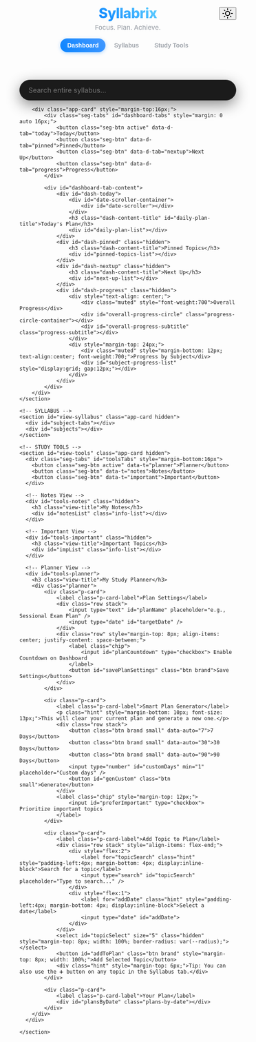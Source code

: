 
<!DOCTYPE html>
<html lang="en">
<head>
<meta charset="utf-8" />
<meta name="viewport" content="width=device-width, initial-scale=1, maximum-scale=1, user-scalable=no" />
<title>Syllabrix — Focus. Plan. Achieve.</title>
<meta name="theme-color" content="#121212" />
<script src="https://cdnjs.cloudflare.com/ajax/libs/jspdf/2.5.1/jspdf.umd.min.js"></script>
<style>
  :root{
    /* LIGHT */
    --bg-light:#f0f2f5; --card-light:#ffffff; --text-light:#050505; --muted-light:#65676b; --border-light:#ced0d4;
    --brand-light:#0a84ff; --brand-bg-light:#e7f3ff; --accent:#fa383e; --danger:#e02c34; --success:#31a24c;
    
    /* DARK (User Specified) */
    --bg-dark:#121212; --card-dark:#1b1b1b; --text-dark:#eceef1; --muted-dark:#a1a6ad; --border-dark:#2a2a2a;
    --brand-dark:#0a84ff; --brand-bg-dark:#1b2b44;

    /* GRADIENTS */
    --grad-title: linear-gradient(45deg, #0a84ff, #64d2ff);
    --grad-brand: linear-gradient(45deg, #0a84ff, #4599ff);
    --grad-today: linear-gradient(45deg, #0a84ff, #af52de, #ff3b30);

    /* SUBJECT COLORS */
    --sub-c1:#0a84ff; --sub-c2:#34c759; --sub-c3:#ff9500; --sub-c4:#ff3b30; --sub-c5:#af52de;

    /* ACTIVE */
    --bg:var(--bg-light); --card:var(--card-light); --text:var(--text-light); --muted:var(--muted-light); --border:var(--border-light);
    --brand:var(--brand-light); --brand-bg:var(--brand-bg-light);

    --radius:12px; --radius-lg:20px; --shadow-sm:0 1px 2px rgba(0,0,0,.08); --shadow-md:0 8px 24px rgba(0,0,0,.1);
  }
  body[data-theme="dark"]{ --bg:var(--bg-dark); --card:var(--card-dark); --text:var(--text-dark); --muted:var(--muted-dark); --border:var(--border-dark); --brand:var(--brand-dark); --brand-bg:var(--brand-bg-dark); --shadow-sm:0 2px 4px rgba(0,0,0,.3); --shadow-md:0 10px 32px rgba(0,0,0,.45); }

  *{box-sizing:border-box; -webkit-tap-highlight-color:transparent}
  html{scroll-behavior:smooth; scroll-padding-top:120px}
  body{margin:0; min-height:100vh; font:16px -apple-system, BlinkMacSystemFont, "Segoe UI", Roboto, Helvetica, Arial, sans-serif, "Apple Color Emoji", "Segoe UI Emoji"; background:var(--bg); color:var(--text); transition: background .2s, color .2s; -webkit-font-smoothing: antialiased; -moz-osx-font-smoothing: grayscale;}

  .wrap{max-width:960px; margin:0 auto; padding:0 16px}
  header{padding:16px 0 8px}
  .header-top {display: flex; justify-content: space-between; align-items: center; margin-bottom: 4px;}
  .header-placeholder { width: 40px; }
  h1{margin:0; font-size:32px; font-weight:800; text-align:center; letter-spacing:-.5px;
     background:var(--grad-title); -webkit-background-clip:text; -webkit-text-fill-color:transparent}
  .tagline{margin:0 0 16px; text-align:center; color:var(--muted); font-weight:500; font-size: 15px;}

  /* Main app shell */
  .app-card{background:var(--card); border:1px solid var(--border); border-radius:var(--radius-lg); box-shadow:var(--shadow-sm); padding:16px; transition: background .2s, border-color .2s;}
  .view-title { text-align: center; margin: 6px 0 16px; font-weight: 700; font-size: 1.2em; }
  
  .seg-tabs{display:flex; gap:6px; background:var(--bg); padding:4px; border-radius:999px; border:1px solid var(--border); width:max-content;}
  .seg-btn{padding:8px 16px; border-radius:999px; border:0; background:transparent; color:var(--muted); font-weight:600; font-size:14px; cursor: pointer; transition: all .25s ease;}
  .seg-btn.active{background-image:var(--grad-brand); color:#fff; box-shadow: 0 2px 8px color-mix(in srgb, var(--brand) 30%, transparent)}

  /* Theme Toggle */
  .theme-toggle { font-size: 22px; background: var(--bg); border: 1px solid var(--border); width: 40px; height: 40px; border-radius: var(--radius); cursor: pointer; display: flex; align-items: center; justify-content: center; transition: all .2s; padding: 0;}
  .theme-toggle:hover { border-color: var(--brand); }
  .theme-icon { transition: transform 0.3s ease-out; }
  body[data-theme="dark"] #theme-icon-sun { display: block; }
  body[data-theme="dark"] #theme-icon-moon { display: none; }
  body[data-theme="light"] #theme-icon-sun { display: none; }
  body[data-theme="light"] #theme-icon-moon { display: block; }
  
  /* Floating Search */
  #search-container{position:sticky; top:0; z-index:20; padding:12px 0; background:linear-gradient(to bottom, var(--bg) 85%, transparent)}
  #search{display:block; width:100%; max-width:520px; margin:0 auto; height:48px; padding:0 20px; border-radius:999px; border:1px solid var(--border); background:var(--card); color:var(--text); font-size:16px; box-shadow:var(--shadow-md)}
  #search:focus{outline:none; border-color:var(--brand); box-shadow:0 0 0 3px color-mix(in srgb, var(--brand) 20%, transparent)}
  #search-results{position:absolute; left:50%; transform:translateX(-50%); top:calc(48px + 18px); width:100%; max-width:520px; background:var(--card); border:1px solid var(--border); border-radius:14px; box-shadow:var(--shadow-md); max-height:50vh; overflow:auto}
  .sr-item{padding:12px 16px; border-bottom:1px solid var(--border); cursor:pointer}
  .sr-item:last-child{border-bottom:0} .sr-item:hover { background: var(--bg); }
  .sr-title{font-weight:600} .sr-ctx{font-size:12px; color:var(--muted)}
  .hidden{display:none!important}

  /* Subject tabs */
  #subject-tabs{display:flex; gap:8px; overflow:auto; padding:8px 2px 12px; -ms-overflow-style:none; scrollbar-width:none}
  #subject-tabs::-webkit-scrollbar{display:none}
  .subject-chip{white-space:nowrap; border:1px solid var(--border); background:var(--bg); color:var(--muted); padding:8px 14px; border-radius:999px; font-weight:600; font-size:14px; cursor: pointer; transition: all .2s;}
  .subject-chip.active{background-image:var(--grad-brand); color:#fff; border-color:transparent; transform: translateY(-2px); box-shadow:var(--shadow-sm)}

  .unit{background:var(--bg); border:1px solid var(--border); border-radius:14px; padding:14px; margin:16px 0}
  .unit-top{display:flex; justify-content:space-between; gap:8px; align-items:center; flex-wrap:wrap}
  .topic{border:1px solid var(--border); border-radius:12px; margin-top:12px; overflow:hidden}
  .topic summary{list-style:none; cursor:pointer; padding:12px 14px; font-weight:600; background:var(--bg)}
  .topic summary::-webkit-details-marker{display:none}
  .checks{list-style:none; padding:12px; margin:0; display:grid; gap:8px}
  .item{display:flex; gap:10px; align-items:flex-start; padding:12px; border:1px solid var(--border); border-radius:var(--radius); background:var(--card)}
  .item label{flex:1; line-height:1.5}
  .icons{display:flex; gap:6px; align-items: center;}
  .i-btn{border:0; background:var(--bg); border: 1px solid var(--border); color:var(--muted); border-radius:8px; cursor: pointer; padding: 0; width: 32px; height: 32px; display: flex; align-items: center; justify-content: center; transition: all .2s;}
  .i-btn svg { width: 18px; height: 18px; stroke-width: 2.5px; }
  .i-btn:hover{color:var(--text); border-color:var(--text); transform: scale(1.1);}
  .i-btn.active{color:#fff; border-color:transparent; background-image:var(--grad-brand);}
  .i-btn[data-act="important"].active{color:#fff; background:var(--accent);}
  
  /* Planner */
  .planner{display:grid; gap:16px}
  .p-card{background:var(--bg); border:1px solid var(--border); border-radius:14px; padding:14px}
  .p-card-label {font-weight:700; display:block; margin-bottom:10px}
  .row{display:flex; gap:8px} .row.stack{flex-wrap:wrap}
  .btn{border:1px solid var(--border); background:var(--card); color:var(--text); padding:10px 14px; border-radius:var(--radius); font-weight:600; cursor:pointer; transition: all .2s;}
  .btn:hover { border-color: var(--brand); transform: translateY(-2px); box-shadow: var(--shadow-sm); }
  .btn.brand{background-image:var(--grad-brand); color:#fff; border-color:transparent}
  .btn.danger{background:color-mix(in srgb, var(--danger) 15%, transparent); border-color:color-mix(in srgb, var(--danger) 40%, transparent); color:var(--danger)}
  .btn.small{padding:6px 10px; font-size:13px; border-radius: 8px;}
  input, select, textarea {width:100%; background:var(--card); border:1px solid var(--border); border-radius:var(--radius); padding:10px 14px; color:var(--text); font-family: inherit; font-size: inherit; transition: all .2s;}
  input:focus, select:focus, textarea:focus { outline: none; border-color: var(--brand); box-shadow:0 0 0 3px color-mix(in srgb, var(--brand) 20%, transparent); }
  input[type="date"] { color-scheme: dark; } body[data-theme="light"] input[type="date"] { color-scheme: light; }
  input[type="checkbox"] { width: auto; }

  .chip{display:inline-flex; align-items:center; gap:6px; border:1px solid var(--border); background:var(--card); padding:6px 12px; border-radius:999px; font-weight:600; font-size:13px}

  .plans-by-date{display:grid; gap:12px}
  .day-card{background:var(--card); border:1px solid var(--border); border-radius:14px; padding:12px}
  .day-head{display:flex; justify-content:space-between; align-items:center}
  .day-list{margin:10px 0 0; padding-left:20px; display: grid; gap: 8px;} .day-list li{margin:0} .x{opacity:.65}

  /* Modal */
  .overlay{position:fixed; inset:0; background:rgba(0,0,0,.6); backdrop-filter: blur(4px); display:flex; align-items:center; justify-content:center; padding:14px; z-index:60}
  .modal{width:100%; max-width:640px; background:var(--card); border:1px solid:var(--border); border-radius:18px; box-shadow:var(--shadow-md); display:flex; flex-direction:column; max-height:90vh}
  .m-head,.m-foot{padding:12px 16px; border-bottom:1px solid var(--border); display:flex; justify-content:space-between; align-items:center; flex-shrink: 0;}
  .m-foot{border-bottom:0; border-top:1px solid var(--border)} .m-body{padding:16px; overflow:auto} .hint{font-size:12px; color:var(--muted)}

  /* Dashboard */
  #dash-content-title { text-align: center; margin: 0 0 12px; font-size: 1.1em; }
  .progress{height:8px; background:var(--bg); border:1px solid var(--border); border-radius:999px; overflow:hidden; cursor: pointer;}
  .progress i{display:block; height:100%; width:0; background-image:var(--grad-brand); transition: width 0.3s ease-out;}
  .muted{color:var(--muted)}
  .progress-circle-container{position:relative; width:120px; height:120px; margin: 16px auto 0;}
  .progress-circle-bg, .progress-circle-fg{fill:none; stroke-width:10;}
  .progress-circle-bg{stroke:var(--border);}
  .progress-circle-fg{stroke:url(#progress-gradient); stroke-linecap:round; transform: rotate(-90deg); transform-origin:50% 50%; transition: stroke-dashoffset 0.5s ease;}
  .progress-circle-text{font-size:24px; font-weight:700; fill:var(--brand); text-anchor:middle;}
  .progress-subtitle { display: flex; align-items: center; justify-content: center; gap: 8px; margin-top: 8px; flex-wrap: wrap; }
  .info-list { display: grid; gap: 8px; }
  .info-list-item{display:flex; gap:10px; align-items:flex-start; padding:12px; border:1px solid var(--border); border-radius:var(--radius); background:var(--card); }
  .info-list-item input[type="checkbox"] { margin-top: 2px; }
  .info-list-item-content{flex:1; line-height:1.5}
  
  .countdown-item { text-align: center; }
  .countdown-timer { font-size: 24px; font-weight: 700; background: var(--grad-brand); -webkit-background-clip: text; -webkit-text-fill-color: transparent; letter-spacing: -0.5px;}
  .countdown-label { font-size: 14px; font-weight: 600; color: var(--muted); }

  /* Date Scroller */
  #date-scroller-container { overflow-x: auto; padding: 4px 0 10px; margin: 0 -16px; padding-left: 16px; padding-right: 16px; scrollbar-width: none; -ms-overflow-style: none; scroll-snap-type: x mandatory; -webkit-overflow-scrolling: touch; }
  #date-scroller-container::-webkit-scrollbar { display: none; }
  #date-scroller { display: flex; gap: 8px; }
  .date-item { flex: 0 0 68px; text-align: center; padding: 10px 0; border-radius: 18px; cursor: pointer; scroll-snap-align: center; border: 1px solid var(--border); background: var(--bg); transition: all .2s ease-out; }
  .date-item .day-name { font-size: 12px; font-weight: 600; color: var(--muted); }
  .date-item .day-num { font-size: 18px; font-weight: 700; margin-top: 4px; }
  .date-item .month-indicator { font-size: 10px; color: var(--accent); font-weight: 700; text-transform: uppercase; margin-top: 2px; }
  .date-item:hover { transform: translateY(-2px); box-shadow: var(--shadow-sm); }
  .date-item.active { background-image: var(--grad-brand); color: #fff; border-color: transparent; }
  .date-item.active .day-name { color: rgba(255,255,255,0.8); }
  .date-item.today { background-image: var(--grad-today); color: #fff; border-color: transparent; }
  .date-item.today .day-name { color: rgba(255,255,255,0.8); }
  .date-item.has-plan .day-num::after { content: '•'; color: var(--brand); font-size: 20px; position: absolute; transform: translate(2px, 8px); }
  .date-item.active.has-plan .day-num::after, .date-item.today.has-plan .day-num::after { color: #fff; }
  
  /* Planner Tabs */
  #plan-tabs-container { display: flex; flex-wrap: wrap; gap: 6px; }
  .plan-tab { white-space: nowrap; padding: 8px 12px; border-radius: 99px; background: var(--bg); border: 1px solid var(--border); font-weight: 600; cursor: pointer; font-size: 14px; }
  .plan-tab.active { background-image:var(--grad-brand); color: #fff; border-color: transparent; }
  .plan-tab-btn { padding: 8px; background: transparent; border: 0; cursor: pointer; font-weight: 600; color: var(--brand); }

  /* --- Notes Modal & Editor --- */
  .notes-modal-layout { display: flex; gap: 14px; }
  #notes-list-panel { width: 180px; flex-shrink: 0; display: flex; flex-direction: column; gap: 6px; }
  #notes-content-panel { flex-grow: 1; min-width: 0; }
  .note-list-item { padding: 8px 10px; border-radius: 8px; background: var(--bg); cursor: pointer; font-weight: 600; border: 1px solid var(--border); overflow: hidden; text-overflow: ellipsis; white-space: nowrap; }
  .note-list-item.active { background: var(--brand-bg); color: var(--brand); border-color: var(--brand); }

  .note-save-status {
    font-size: 13px;
    font-weight: 600;
    color: var(--muted);
    opacity: 0;
    transition: opacity 0.3s ease;
  }

  .editor-toolbar { display: flex; flex-wrap: wrap; gap: 6px; margin-bottom: 8px; padding-bottom: 8px; border-bottom: 1px solid var(--border); }
  .editor-toolbar .i-btn { width: 36px; height: 36px; }
  #noteContent:focus { outline: none; }
  #noteContent img { max-width: 100%; border-radius: 8px; cursor: pointer; }
  #noteContent .resizable-image-wrapper { position: relative; display: inline-block; resize: both; overflow: hidden; border: 2px dashed var(--brand); min-width: 50px; min-height: 50px; }
  #noteContent .resizable-image-wrapper img { width: 100%; height: 100%; display: block; pointer-events: none; }

  /* Drawing Modal */
  #drawing-toolbar { display: flex; align-items: center; gap: 12px; flex-wrap: wrap; margin-bottom: 8px; }
  #drawing-toolbar input[type="color"] { padding: 0; height: 24px; width: 24px; border: none; background: none; border-radius: 4px; }
  
  /* --- TTS Player --- */
  .audio-player-controls { display: flex; align-items: center; gap: 10px; background: var(--bg); padding: 8px; border-radius: var(--radius); border: 1px solid var(--border); }
  .audio-player-controls #ttsVoice { flex-grow: 1; }
  .audio-player-controls #ttsRate { max-width: 120px; }
  #noteContent .tts-highlight { background-color: color-mix(in srgb, var(--brand) 25%, transparent); }

  /* Toast Notification */
  .toast { position: fixed; bottom: -100px; left: 50%; transform: translateX(-50%); background: #222; color: white; padding: 12px 20px; border-radius: 99px; font-weight: 600; z-index: 100; box-shadow: 0 4px 12px rgba(0,0,0,.2); opacity: 0; transition: all .4s cubic-bezier(0.25, 1, 0.5, 1); }
  .toast.show { opacity: 1; bottom: 30px; }

  /* Mobile-first tweaks */
  @media (min-width:680px){ .row > *{flex:1} }
</style>
</head>
<body data-theme="dark">
  <div id="toast" class="toast hidden"></div>
  
  <header class="wrap">
    <div class="header-top">
      <div class="header-placeholder"></div>
      <h1>Syllabrix</h1>
      <button id="themeToggle" class="theme-toggle" aria-label="Toggle theme">
        <svg id="theme-icon-sun" class="theme-icon" xmlns="http://www.w3.org/2000/svg" width="24" height="24" viewBox="0 0 24 24" fill="none" stroke="currentColor" stroke-width="2" stroke-linecap="round" stroke-linejoin="round"><circle cx="12" cy="12" r="5"></circle><line x1="12" y1="1" x2="12" y2="3"></line><line x1="12" y1="21" x2="12" y2="23"></line><line x1="4.22" y1="4.22" x2="5.64" y2="5.64"></line><line x1="18.36" y1="18.36" x2="19.78" y2="19.78"></line><line x1="1" y1="12" x2="3" y2="12"></line><line x1="21" y1="12" x2="23" y2="12"></line><line x1="4.22" y1="19.78" x2="5.64" y2="18.36"></line><line x1="18.36" y1="5.64" x2="19.78" y2="4.22"></line></svg>
        <svg id="theme-icon-moon" class="theme-icon" xmlns="http://www.w3.org/2000/svg" width="24" height="24" viewBox="0 0 24 24" fill="none" stroke="currentColor" stroke-width="2" stroke-linecap="round" stroke-linejoin="round"><path d="M21 12.79A9 9 0 1 1 11.21 3 7 7 0 0 0 21 12.79z"></path></svg>
      </button>
    </div>
    <div class="tagline">Focus. Plan. Achieve.</div>
    <div class="seg-tabs" id="mainTabs">
      <button class="seg-btn active" data-tab="dashboard">Dashboard</button>
      <button class="seg-btn" data-tab="syllabus">Syllabus</button>
      <button class="seg-btn" data-tab="tools">Study Tools</button>
    </div>
  </header>

  <!-- Floating Search -->
  <div id="search-container" class="wrap">
    <input id="search" type="search" placeholder="Search entire syllabus…"/>
    <div id="search-results" class="hidden"></div>
  </div>

  <main class="wrap" style="padding-bottom:24px">
    <!-- DASHBOARD -->
    <section id="view-dashboard">
        <div id="countdown-container" class="app-card"></div>
        
        <div class="app-card" style="margin-top:16px;">
            <div class="seg-tabs" id="dashboard-tabs" style="margin: 0 auto 16px;">
                <button class="seg-btn active" data-d-tab="today">Today</button>
                <button class="seg-btn" data-d-tab="pinned">Pinned</button>
                <button class="seg-btn" data-d-tab="nextup">Next Up</button>
                <button class="seg-btn" data-d-tab="progress">Progress</button>
            </div>
            
            <div id="dashboard-tab-content">
                <div id="dash-today">
                    <div id="date-scroller-container">
                        <div id="date-scroller"></div>
                    </div>
                    <h3 class="dash-content-title" id="daily-plan-title">Today's Plan</h3>
                    <div id="daily-plan-list"></div>
                </div>
                <div id="dash-pinned" class="hidden">
                    <h3 class="dash-content-title">Pinned Topics</h3>
                    <div id="pinned-topics-list"></div>
                </div>
                <div id="dash-nextup" class="hidden">
                    <h3 class="dash-content-title">Next Up</h3>
                    <div id="next-up-list"></div>
                </div>
                <div id="dash-progress" class="hidden">
                    <div style="text-align: center;">
                        <div class="muted" style="font-weight:700">Overall Progress</div>
                        <div id="overall-progress-circle" class="progress-circle-container"></div>
                        <div id="overall-progress-subtitle" class="progress-subtitle"></div>
                    </div>
                    <div style="margin-top: 24px;">
                        <div class="muted" style="margin-bottom: 12px; text-align:center; font-weight:700;">Progress by Subject</div>
                        <div id="subject-progress-list" style="display:grid; gap:12px;"></div>
                    </div>
                </div>
            </div>
        </div>
    </section>

    <!-- SYLLABUS -->
    <section id="view-syllabus" class="app-card hidden">
      <div id="subject-tabs"></div>
      <div id="subjects"></div>
    </section>

    <!-- STUDY TOOLS -->
    <section id="view-tools" class="app-card hidden">
      <div class="seg-tabs" id="toolsTabs" style="margin-bottom:16px">
        <button class="seg-btn active" data-t="planner">Planner</button>
        <button class="seg-btn" data-t="notes">Notes</button>
        <button class="seg-btn" data-t="important">Important</button>
      </div>

      <!-- Notes View -->
      <div id="tools-notes" class="hidden">
        <h3 class="view-title">My Notes</h3>
        <div id="notesList" class="info-list"></div>
      </div>

      <!-- Important View -->
      <div id="tools-important" class="hidden">
        <h3 class="view-title">Important Topics</h3>
        <div id="impList" class="info-list"></div>
      </div>

      <!-- Planner View -->
      <div id="tools-planner">
        <h3 class="view-title">My Study Planner</h3>
        <div class="planner">
            <div class="p-card">
                <label class="p-card-label">Plan Settings</label>
                <div class="row stack">
                    <input type="text" id="planName" placeholder="e.g., Sessional Exam Plan" />
                    <input type="date" id="targetDate" />
                </div>
                <div class="row" style="margin-top: 8px; align-items: center; justify-content: space-between;">
                    <label class="chip">
                        <input id="planCountdown" type="checkbox"> Enable Countdown on Dashboard
                    </label>
                    <button id="savePlanSettings" class="btn brand">Save Settings</button>
                </div>
            </div>

            <div class="p-card">
                <label class="p-card-label">Smart Plan Generator</label>
                <p class="hint" style="margin-bottom: 10px; font-size: 13px;">This will clear your current plan and generate a new one.</p>
                <div class="row stack">
                    <button class="btn brand small" data-auto="7">7 Days</button>
                    <button class="btn brand small" data-auto="30">30 Days</button>
                    <button class="btn brand small" data-auto="90">90 Days</button>
                    <input type="number" id="customDays" min="1" placeholder="Custom days" />
                    <button id="genCustom" class="btn small">Generate</button>
                </div>
                <label class="chip" style="margin-top: 12px;">
                    <input id="preferImportant" type="checkbox"> Prioritize important topics
                </label>
            </div>

            <div class="p-card">
                <label class="p-card-label">Add Topic to Plan</label>
                <div class="row stack" style="align-items: flex-end;">
                    <div style="flex:2">
                        <label for="topicSearch" class="hint" style="padding-left:4px; margin-bottom: 4px; display:inline-block">Search for a topic</label>
                        <input type="search" id="topicSearch" placeholder="Type to search..." />
                    </div>
                    <div style="flex:1">
                        <label for="addDate" class="hint" style="padding-left:4px; margin-bottom: 4px; display:inline-block">Select a date</label>
                        <input type="date" id="addDate">
                    </div>
                </div>
                <select id="topicSelect" size="5" class="hidden" style="margin-top: 8px; width: 100%; border-radius: var(--radius);"></select>
                <button id="addToPlan" class="btn brand" style="margin-top: 8px; width: 100%;">Add Selected Topic</button>
                <div class="hint" style="margin-top: 6px;">Tip: You can also use the ➕ button on any topic in the Syllabus tab.</div>
            </div>

            <div class="p-card">
                <label class="p-card-label">Your Plan</label>
                <div id="plansByDate" class="plans-by-date"></div>
            </div>
        </div>
      </div>

    </section>
  </main>

  <!-- Add-to-Plan Modal (from Syllabus) -->
  <div id="addModal" class="overlay hidden">
    <div class="modal">
      <div class="m-head"><strong>Add to Plan</strong><button id="addClose" class="btn small">✕</button></div>
      <div class="m-body">
        <label for="modalDate" style="font-weight: 600; display: block; margin-bottom: 8px;">Select Date</label>
        <input type="date" id="modalDate">
        <div id="modalTopicSummary" class="hint" style="margin-top:8px"></div>
      </div>
      <div class="m-foot">
        <button id="modalAddBtn" class="btn brand">Add</button>
      </div>
    </div>
  </div>

  <!-- NOTES MODAL -->
  <div id="notesModal" class="overlay hidden">
    <div class="modal" style="max-width: 800px;">
      <div class="m-head"><strong id="nmTitle">Topic Notes</strong><button id="nmClose" class="btn small">✕</button></div>
      <div class="m-body">
          <div class="notes-modal-layout">
              <div id="notes-list-panel"></div>
              <div id="notes-content-panel">
                  <label>Note Title</label>
                  <input id="noteTitle" type="text" placeholder="e.g., IMNCI — Key concepts">
                  <label style="margin-top:8px">Subtitle</label>
                  <input id="noteSubtitle" type="text" placeholder="e.g., Assessment and classification">
                  <label style="margin-top:8px">Content</label>
                  <div id="editorToolbar" class="editor-toolbar"></div>
                  <div id="noteContent" contenteditable="true" style="min-height:200px; border:1px solid var(--border); border-radius:12px; padding:10px; overflow-y: auto;"></div>
                  <label style="margin-top:8px">Key points</label>
                  <textarea id="noteKeys" style="width:100%; min-height:80px;" placeholder="• Point 1&#10;• Point 2"></textarea>
              </div>
          </div>
      </div>
      <div class="m-foot" style="flex-direction: column; align-items: stretch; gap: 12px;">
          <div class="audio-player-controls">
              <button id="ttsPlay" class="i-btn" title="Play/Pause">
                  <svg xmlns="http://www.w3.org/2000/svg" width="24" height="24" viewBox="0 0 24 24" fill="none" stroke="currentColor" stroke-width="2" stroke-linecap="round" stroke-linejoin="round"><polygon points="5 3 19 12 5 21 5 3"></polygon></svg>
              </button>
              <button id="ttsStop" class="i-btn" title="Stop">
                  <svg xmlns="http://www.w3.org/2000/svg" width="24" height="24" viewBox="0 0 24 24" fill="none" stroke="currentColor" stroke-width="2" stroke-linecap="round" stroke-linejoin="round"><rect x="3" y="3" width="18" height="18" rx="2" ry="2"></rect></svg>
              </button>
              <select id="ttsVoice" class="btn small"></select>
              <input type="range" id="ttsRate" min="0.5" max="2" step="0.1" value="1" title="Playback Speed">
              <span id="ttsRateLabel" class="chip" style="min-width: 50px; justify-content: center;">1.0x</span>
          </div>
          <div style="display: flex; justify-content: space-between; align-items:center;">
             <div>
                <button id="noteNew" class="btn small">New Note</button>
                <button id="noteDelete" class="btn danger small">Delete Note</button>
                <span id="noteSaveStatus" class="note-save-status"></span>
             </div>
             <div>
               <button id="noteExport" class="btn small">Export PDF</button>
               <button id="noteSave" class="btn brand">Save & Close</button>
             </div>
          </div>
      </div>
    </div>
  </div>

  <!-- DRAWING MODAL -->
  <div id="drawingModal" class="overlay hidden">
    <div class="modal" style="max-width: 800px;">
      <div class="m-head"><strong>Create Drawing</strong></div>
      <div class="m-body" style="background:var(--bg);">
          <div id="drawing-toolbar">
              <label class="chip">Color: <input type="color" id="drawColor" value="#0a84ff"></label>
              <label class="chip">Size: <input type="range" id="drawSize" min="1" max="50" value="5" style="width: 80px;"></label>
              <button id="drawPen" class="btn small brand">Pen</button>
              <button id="drawEraser" class="btn small">Eraser</button>
              <button id="drawClear" class="btn small danger">Clear</button>
          </div>
          <canvas id="drawingCanvas" style="border: 1px solid var(--border); border-radius: 12px; margin-top: 8px; background: var(--card); touch-action: none;"></canvas>
      </div>
      <div class="m-foot">
          <button id="drawingCancel" class="btn">Cancel</button>
          <button id="drawingSave" class="btn brand">Insert Drawing</button>
      </div>
    </div>
  </div>

  <!-- Subject Progress Detail Modal -->
  <div id="subjectModal" class="overlay hidden">
    <div class="modal">
      <div class="m-head"><strong id="smTitle">Subject Progress</strong><button id="smClose" class="btn small">✕</button></div>
      <div class="m-body" id="smBody"></div>
    </div>
  </div>

<input type="file" id="imageInput" accept="image/*" class="hidden">
<script type="module">
/* ================== DATA ================== */
const DATA = [
  {
    code: "CHN-I",
    subject: "CHILD HEALTH NURSING - I",
    units: [
      { no: "I", title: "Introduction: Modern concept of child-care", topics: [
        "Historical development of child health and child-care",
        "Philosophy and modern concept of child-care",
        "Cultural and religious considerations in child-care",
        "National policy, programs and legislation related to child health & welfare",
        "Internationally accepted rights of the child",
        "Changing trends in hospital care: preventive, promotive and curative aspects",
        "Preventive pediatrics: concept and role",
        "Immunization programs and cold chain",
        "Care of under-five and well-baby clinics",
        "Preventive measures towards accidents",
        "Difference between adult and child in terms of response to illness: physiological, psychological, social, immunological differences",
        "Hospital environment for the sick child; impact of hospitalization on child and family",
        "Role of pediatric nurse in hospital: communication techniques, grief and bereavement",
        "Principles of pre and postoperative nursing care for infants and children",
        "Child health nursing procedures: administration of meds (oral, IM, IV), calculation of fluid requirements, application of restraints, pain assessment scales (FACES, FLACC, numerical)"
      ]},
      { no: "II", title: "Growth and Development", topics: [
        "Definition and principles of growth and development",
        "Factors affecting growth & development",
        "Growth and development from birth to adolescence",
        "Growth and developmental theories: Freud, Erickson, Jean Piaget, Kohlberg",
        "Needs of normal children through developmental stages and parental guidance",
        "Nutritional needs of children and infants: breastfeeding (exclusive), supplementary/artificial feeding and weaning",
        "Baby friendly hospital concept",
        "Role of play for normal and sick children: types and selection of play materials",
        "Demonstration and observation of developmental milestones; developmental study reports"
      ]},
      { no: "III", title: "Care of normal and high-risk neonates", topics: [
        "Newborn/essential newborn care: ENBC module",
        "Neonatal resuscitation — NRP / PLS (AHA) principles and practice",
        "Nursing management of low birth weight baby: thermoregulation, feeding, kangaroo mother care",
        "Nursing management of common neonatal disorders: hyperbilirubinemia (jaundice), hypothermia, hyperthermia, metabolic disorders, neonatal infections, neonatal seizures, respiratory distress syndrome",
        "Neonatal equipment and organization of neonatal care unit",
        "Retinopathy of prematurity awareness",
        "Practical sessions, demonstration and clinical practice"
      ]},
      { no: "IV", title: "Integrated Management of Neonatal and Childhood Illness (IMNCI)", topics: [
        "Principles and strategies of IMNCI",
        "Assessment and classification of sick neonate and child",
        "Integrated approach to common childhood illnesses",
        "Health education for parents and health workers",
        "Clinical practice and modular-based teaching"
      ]},
      { no: "V", title: "Disorders of respiratory and endocrine systems", topics: [
        "Assessment and nursing management of pediatric respiratory disorders: acute nasopharyngitis, tonsillitis, croup, bronchiolitis, bronchitis, pneumonia, asthma",
        "Congenital respiratory malformations: tracheoesophageal fistula, diaphragmatic hernia — identification and nursing care",
        "Endocrine disorders: juvenile diabetes mellitus, hypothyroidism — pathophysiology, clinical features, management and nursing care"
      ]},
      { no: "VI", title: "Childhood emergencies and accidents", topics: [
        "Childhood emergencies: accidents — causes and prevention",
        "Poisoning: common poisons, first aid and referral",
        "Foreign bodies, hemorrhage and acute airway obstruction",
        "Perform child CPR and pediatric life support workshop"
      ]},
    ]
  },
  {
    code: "MHN-I",
    subject: "MENTAL HEALTH NURSING - I",
    units: [
      { no: "I", title: "Historical development & scope", topics: [
        "Evolution of mental health services and psychiatric nursing",
        "Scope and settings for mental health nursing practice",
        "Concepts of normal and abnormal behavior",
        "Values, attitudes and stigma related to mental illness",
        "Roles and functions of mental health nurse"
      ]},
      { no: "II", title: "Terminology, classification & psychopathology", topics: [
        "Classification of mental disorders: ICD-11, DSM overview",
        "Terminology used in mental health nursing",
        "Basic psychopathology: etiology, bio-psycho-social factors",
        "Defense mechanisms and personality development"
      ]},
      { no: "III", title: "Mental health assessment", topics: [
        "Purpose and process of mental health assessment",
        "History taking and Mental Status Examination (MSE)",
        "Neurological and physical assessment related to psychiatric care",
        "Psychological testing (overview)",
        "Investigations: blood chemistry, EEG, CT, MRI (basic)"
      ]},
      { no: "IV", title: "Therapeutic communication & nurse-patient relationship", topics: [
        "Principles of therapeutic communication",
        "Nurse–patient relationship: stages, boundaries, transference/counter-transference",
        "Therapeutic impasses and interventions",
        "Process recording and role play for communication skills"
      ]},
      { no: "V", title: "Treatment modalities & therapies", topics: [
        "Psychopharmacology: classes of drugs, principles, indications, side effects and nursing responsibilities",
        "Electroconvulsive therapy (ECT): indications, preparation, nursing care",
        "Psychological therapies: psychotherapy, behavior therapy, cognitive behavior therapy (CBT)",
        "Psychosocial therapies: group therapy, family therapy, occupational therapy, recreational therapy",
        "Alternative & complementary therapies: yoga, relaxation techniques"
      ]},
      { no: "VI", title: "Schizophrenia and psychotic disorders", topics: [
        "Etiology, clinical manifestations and diagnostic criteria",
        "Nursing assessment and management",
        "Rehabilitation and follow-up care",
        "Special considerations: geriatric, community follow-up"
      ]},
      { no: "VII", title: "Mood disorders", topics: [
        "Depressive disorders: clinical features, assessment and nursing care",
        "Bipolar affective disorders: mania, hypomania, mood stabilization strategies",
        "Treatment modalities: pharmacological and psychosocial",
        "Relapse prevention and family education"
      ]},
      { no: "VIII", title: "Neurotic, stress-related & somatoform disorders", topics: [
        "Anxiety disorders, OCD, phobias, PTSD",
        "Somatoform and dissociative disorders — presentation and nursing management",
        "Stress management and counseling techniques"
      ]}
    ]
  },
  {
    code: "CHN-COM",
    subject: "COMMUNITY HEALTH NURSING - I (incl. Environmental Science & Epidemiology)",
    units: [
      { no: "I", title: "Concepts of community & public health", topics: [
        "Definition: public health, community health and community health nursing",
        "Evolution of public health in India",
        "Concepts of health & disease, determinants of health",
        "Levels of prevention: primary, secondary, tertiary",
        "Health problems profile of India"
      ]},
      { no: "II", title: "Health care planning & delivery system", topics: [
        "Health care planning steps and committees",
        "Organization of health care at various levels: sub-center, PHC, CHC, district, state and national",
        "National Health Policy and National Health Mission programs (NHM, Ayushman Bharat)",
        "Primary Health Care & Comprehensive Primary Health Care (CPHC)"
      ]},
      { no: "III", title: "Environmental science & sanitation", topics: [
        "Ecosystem: concept, structure and functions",
        "Natural resources: renewable/non-renewable and conservation",
        "Pollution: air, water, soil, noise; causes, health effects and control measures",
        "Waste management: sewage, solid waste, biomedical waste management",
        "Water purification, rain water harvesting and water quality standards"
      ]},
      { no: "IV", title: "Nutrition & food safety", topics: [
        "Nutrition assessment for different age groups",
        "Types of diets, meal planning and therapeutic diets",
        "National nutrition programs; nutritional deficiency disorders",
        "Food borne diseases: causes, prevention and public health response"
      ]},
      { no: "V", title: "Communication, BCC and health education", topics: [
        "Behaviour Change Communication (BCC) principles and steps",
        "Health education methods and media: audio-visual aids, IEC materials",
        "Counseling skills and motivational interviewing",
        "Planning and evaluation of health education sessions"
      ]},
      { no: "VI", title: "Community health approaches & home visiting", topics: [
        "Community health nursing approaches: nursing process, epidemiological approach, problem solving",
        "Home visits: purpose, principles, bag technique and documentation",
        "Community participation and utilization of community resources"
      ]},
      { no: "VII", title: "School health & adolescent health services", topics: [
        "School health program components, role of school health nurse",
        "Screening and referrals, school health records",
        "Adolescent health: issues, counseling and preventive strategies"
      ]},
      { no: "VIII", title: "Epidemiology & communicable disease control", topics: [
        "Basic epidemiology: distribution, determinants and patterns of disease",
        "Modes of transmission; chain of infection",
        "Epidemiological methods: descriptive, analytical and experimental",
        "Investigation of epidemic outbreaks and control measures"
      ]},
      { no: "IX", title: "National Health Programs", topics: [
        "Overview of national programs relevant to communicable and non-communicable diseases: UIP, NLEP, RNTCP, NVBDCP, NACO, NPCDCS, TB & Leprosy programs",
        "Role of nurses in implementation and screening, referral & follow-up"
      ]},
      { no: "X", title: "Records, reports & surveillance", topics: [
        "Registers and reporting systems in community health (vital statistics)",
        "IDSP and surveillance systems; reporting of Notifiable diseases",
        "Maintenance of health center records and family records"
      ]}
    ]
  },
  {
    code: "EDTECH",
    subject: "EDUCATIONAL TECHNOLOGY / NURSING EDUCATION",
    units: [
      { no: "I", title: "Foundations of educational technology", topics: [
        "Definitions: education, educational technology; aims and scope",
        "Latest approaches: transformational education, relationship-based, competency-based education",
        "Philosophy of education and nursing education",
        "Teaching–learning process: nature, principles and barriers",
        "Learning theories: behaviorism, cognitivism, constructivism, experiential & reflective learning"
      ]},
      { no: "II", title: "Assessment, curriculum and planning", topics: [
        "Essential qualities of a teacher and teaching styles",
        "Assessment of learners: domains of learning, test construction, MCQs and advanced item types",
        "Curriculum design and development: course plan, unit and lesson planning",
        "Writing learning outcomes and behavioral objectives"
      ]},
      { no: "III", title: "Teaching strategies & active learning", topics: [
        "Teaching methods: lecture, demonstration, group discussion, seminar, symposium, panel discussion, workshops",
        "Microteaching and skill lab teaching; ICT and computer-assisted learning",
        "Active strategies: team-based, problem-based learning, case study, simulation, peer teaching, gamification"
      ]},
      { no: "IV", title: "Clinical teaching & assessment", topics: [
        "Clinical learning environment and selection of clinical experiences",
        "Clinical teaching strategies: bedside teaching, case presentation, OSCE, process recording",
        "Assessment of clinical competence: checklists, rating scales, portfolios"
      ]},
      { no: "V", title: "Teaching media & technology", topics: [
        "Types of media: still visuals, projected, moving visuals, audio, realia and models",
        "Digital resources: e-learning, videoconferencing, telehealth and mobile learning",
        "Principles of media use and preparation of teaching aids"
      ]},
      { no: "VI", title: "Evaluation & guidance", topics: [
        "Assessment & evaluation methods: purposes, principles, barriers",
        "Guidance and counseling: objectives, processes and student support",
        "Ethics in education and evidence-based teaching practice"
      ]}
    ]
  },
  {
    code: "FORENSIC",
    subject: "INTRODUCTION TO FORENSIC NURSING AND INDIAN LAWS",
    units: [
      { no: "I", title: "Forensic science & violence", topics: [
        "Definition and scope of forensic science and forensic nursing",
        "History and importance of forensic science in medical practice",
        "Violence: definitions, epidemiology, sources of data",
        "Sexual abuse (children and women) — detection and basic nursing care",
        "Visit to regional forensic science laboratory (practical exposure)"
      ]},
      { no: "II", title: "Forensic nursing practice & roles", topics: [
        "Concept and scope of forensic nursing: settings and sub-specialties",
        "Roles and responsibilities of nurse in care of victims and evidence preservation",
        "Documentation and chain of custody for biological and medico-legal evidence",
        "Ethical issues in forensic nursing and interaction with legal teams"
      ]},
      { no: "III", title: "Overview of Indian laws", topics: [
        "Introduction to Indian Constitution: fundamental rights and human rights commissions",
        "Overview of judicial system: magistrate, district, state and apex courts",
        "Basic outlines of IPC, Indian Evidence Act, Criminal Procedure Code (overview)",
        "POSCO Act (Protection of Children from Sexual Offences) — basics",
        "Role of a nurse as witness and legal responsibilities"
      ]}
    ]
  }
];

/* =============== STATE =============== */
const storeKey = "syllabrix_planner_v7";
let state = JSON.parse(localStorage.getItem(storeKey) || "{}");
if(!state.important) state.important = [];
if(!state.nextUp) state.nextUp = [];
if(!state.pinned) state.pinned = [];
if(!state.topic) state.topic = {};
if (!state.planName) state.planName = "My Study Plan";
if (!state.targetDate) state.targetDate = "";
if (typeof state.preferImportant !== 'boolean') state.preferImportant = false;
if (typeof state.countdownEnabled !== 'boolean') state.countdownEnabled = false;
if (!state.schedule) state.schedule = {};

function save(){ localStorage.setItem(storeKey, JSON.stringify(state)); }
const idFor = (type, code, unitNo, idx) => [type, code, String(unitNo).replace(/\s+/g,''), idx].join("::");

/* =============== DOM =============== */
const $ = (s) => document.querySelector(s);
const $$ = (s) => Array.from(document.querySelectorAll(s));
const views = { dash: $('#view-dashboard'), syl: $('#view-syllabus'), tools: $('#view-tools') };
const subjectTabs = $('#subject-tabs'); const subjectsEl = $('#subjects');
const plansByDate = $('#plansByDate');
const subjectColors = ['var(--sub-c1)', 'var(--sub-c2)', 'var(--sub-c3)', 'var(--sub-c4)', 'var(--sub-c5)'];

/* =============== ICONS =============== */
const ICONS = {
    pin: `<svg xmlns="http://www.w3.org/2000/svg" width="24" height="24" viewBox="0 0 24 24" fill="none" stroke="currentColor" stroke-width="2" stroke-linecap="round" stroke-linejoin="round"><path d="M21 10c0 7-9 13-9 13s-9-6-9-13a9 9 0 0 1 18 0z"></path><circle cx="12" cy="10" r="3"></circle></svg>`,
    star: `<svg xmlns="http://www.w3.org/2000/svg" width="24" height="24" viewBox="0 0 24 24" fill="none" stroke="currentColor" stroke-width="2" stroke-linecap="round" stroke-linejoin="round"><polygon points="12 2 15.09 8.26 22 9.27 17 14.14 18.18 21.02 12 17.77 5.82 21.02 7 14.14 2 9.27 8.91 8.26 12 2"></polygon></svg>`,
    next: `<svg xmlns="http://www.w3.org/2000/svg" width="24" height="24" viewBox="0 0 24 24" fill="none" stroke="currentColor" stroke-width="2" stroke-linecap="round" stroke-linejoin="round"><polyline points="13 17 18 12 13 7"></polyline><polyline points="6 17 11 12 6 7"></polyline></svg>`,
    add: `<svg xmlns="http://www.w3.org/2000/svg" width="24" height="24" viewBox="0 0 24 24" fill="none" stroke="currentColor" stroke-width="2" stroke-linecap="round" stroke-linejoin="round"><line x1="12" y1="5" x2="12" y2="19"></line><line x1="5" y1="12" x2="19" y2="12"></line></svg>`,
    notes: `<svg xmlns="http://www.w3.org/2000/svg" width="24" height="24" viewBox="0 0 24 24" fill="none" stroke="currentColor" stroke-width="2" stroke-linecap="round" stroke-linejoin="round"><path d="M13.5 2H6.5A2.5 2.5 0 0 0 4 4.5v15A2.5 2.5 0 0 0 6.5 22h11a2.5 2.5 0 0 0 2.5-2.5v-11L13.5 2z"></path><polyline points="13.5 2 13.5 9.5 21 9.5"></polyline></svg>`,
    bold: `<svg xmlns="http://www.w3.org/2000/svg" width="24" height="24" viewBox="0 0 24 24" fill="none" stroke="currentColor" stroke-width="2" stroke-linecap="round" stroke-linejoin="round"><path d="M6 4h8a4 4 0 0 1 4 4 4 4 0 0 1-4 4H6z"></path><path d="M6 12h9a4 4 0 0 1 4 4 4 4 0 0 1-4 4H6z"></path></svg>`,
    italic: `<svg xmlns="http://www.w3.org/2000/svg" width="24" height="24" viewBox="0 0 24 24" fill="none" stroke="currentColor" stroke-width="2" stroke-linecap="round" stroke-linejoin="round"><line x1="19" y1="4" x2="10" y2="4"></line><line x1="14" y1="20" x2="5" y2="20"></line><line x1="15" y1="4" x2="9" y2="20"></line></svg>`,
    underline: `<svg xmlns="http://www.w3.org/2000/svg" width="24" height="24" viewBox="0 0 24 24" fill="none" stroke="currentColor" stroke-width="2" stroke-linecap="round" stroke-linejoin="round"><path d="M6 3v7a6 6 0 0 0 6 6 6 6 0 0 0 6-6V3"></path><line x1="4" y1="21" x2="20" y2="21"></line></svg>`,
    list: `<svg xmlns="http://www.w3.org/2000/svg" width="24" height="24" viewBox="0 0 24 24" fill="none" stroke="currentColor" stroke-width="2" stroke-linecap="round" stroke-linejoin="round"><line x1="8" y1="6" x2="21" y2="6"></line><line x1="8" y1="12" x2="21" y2="12"></line><line x1="8" y1="18" x2="21" y2="18"></line><line x1="3" y1="6" x2="3.01" y2="6"></line><line x1="3" y1="12" x2="3.01" y2="12"></line><line x1="3" y1="18" x2="3.01" y2="18"></line></svg>`,
    alignLeft: `<svg xmlns="http://www.w3.org/2000/svg" width="24" height="24" viewBox="0 0 24 24" fill="none" stroke="currentColor" stroke-width="2" stroke-linecap="round" stroke-linejoin="round"><line x1="17" y1="10" x2="3" y2="10"></line><line x1="21" y1="6" x2="3" y2="6"></line><line x1="21" y1="14" x2="3" y2="14"></line><line x1="17" y1="18" x2="3" y2="18"></line></svg>`,
    alignCenter: `<svg xmlns="http://www.w3.org/2000/svg" width="24" height="24" viewBox="0 0 24 24" fill="none" stroke="currentColor" stroke-width="2" stroke-linecap="round" stroke-linejoin="round"><line x1="18" y1="10" x2="6" y2="10"></line><line x1="21" y1="6" x2="3" y2="6"></line><line x1="21" y1="14" x2="3" y2="14"></line><line x1="18" y1="18" x2="6" y2="18"></line></svg>`,
    alignRight: `<svg xmlns="http://www.w3.org/2000/svg" width="24" height="24" viewBox="0 0 24 24" fill="none" stroke="currentColor" stroke-width="2" stroke-linecap="round" stroke-linejoin="round"><line x1="21" y1="10" x2="7" y2="10"></line><line x1="21" y1="6" x2="3" y2="6"></line><line x1="21" y1="14" x2="3" y2="14"></line><line x1="21" y1="18" x2="7" y2="18"></line></svg>`,
    image: `<svg xmlns="http://www.w3.org/2000/svg" width="24" height="24" viewBox="0 0 24 24" fill="none" stroke="currentColor" stroke-width="2" stroke-linecap="round" stroke-linejoin="round"><rect x="3" y="3" width="18" height="18" rx="2" ry="2"></rect><circle cx="8.5" cy="8.5" r="1.5"></circle><polyline points="21 15 16 10 5 21"></polyline></svg>`,
    draw: `<svg xmlns="http://www.w3.org/2000/svg" width="24" height="24" viewBox="0 0 24 24" fill="none" stroke="currentColor" stroke-width="2" stroke-linecap="round" stroke-linejoin="round"><path d="M12 20h9"></path><path d="M16.5 3.5a2.121 2.121 0 0 1 3 3L7 19l-4 1 1-4L16.5 3.5z"></path></svg>`,
    play: `<svg xmlns="http://www.w3.org/2000/svg" width="24" height="24" viewBox="0 0 24 24" fill="none" stroke="currentColor" stroke-width="2" stroke-linecap="round" stroke-linejoin="round"><polygon points="5 3 19 12 5 21 5 3"></polygon></svg>`,
    pause: `<svg xmlns="http://www.w3.org/2000/svg" width="24" height="24" viewBox="0 0 24 24" fill="none" stroke="currentColor" stroke-width="2" stroke-linecap="round" stroke-linejoin="round"><rect x="6" y="4" width="4" height="16"></rect><rect x="14" y="4" width="4" height="16"></rect></svg>`,
}

/* =============== SEARCH INDEX =============== */
let searchIndex = [];
function buildSearch(){
  searchIndex = [];
  DATA.forEach(sub=>sub.units.forEach(u=>u.topics.forEach((t,i)=>{
    searchIndex.push({ id:idFor('topic', sub.code, u.no, i), text:`${sub.code} ${u.title} ${t}`.toLowerCase(), ctx:`${sub.code} · Unit ${u.no}`, title:t })
  })));
}

/* =============== UI HELPERS =============== */
function showToast(message) {
    const toast = $('#toast');
    toast.textContent = message;
    toast.classList.remove('hidden');
    toast.classList.add('show');
    setTimeout(() => {
        toast.classList.remove('show');
    }, 3000);
}

function setTheme(t, fromClick = false){ 
    document.body.setAttribute('data-theme', t); 
    localStorage.setItem('theme', t);
    if(fromClick) showToast(`Switched to ${t.charAt(0).toUpperCase() + t.slice(1)} Mode`);
}
const savedTheme = localStorage.getItem('theme'); 
setTheme(savedTheme || 'dark');
$('#themeToggle')?.addEventListener('click', ()=> setTheme(document.body.getAttribute('data-theme')==='dark'?'light':'dark', true));

function formatTopicText(text) {
    if (!text.includes(':')) return text;
    const parts = text.split(':');
    const title = parts[0].trim() + ':';
    const itemsText = parts.slice(1).join(':').replace(/, and /g, ', ');
    const items = itemsText.split(/, | and /).map(s => s.trim().replace(/\.$/, ''));

    if (items.length <= 1) return text;

    const listItems = items.map(item => {
        if (!item) return '';
        const subItemsMatch = item.match(/\(([^)]+)\)/);
        const mainItem = item.replace(/\(([^)]+)\)/, '').trim();
        return `<li>${mainItem}${subItemsMatch ? ` <span class="muted">(${subItemsMatch[1]})</span>` : ''}</li>`;
    }).join('');

    return `<div>${title}</div><ul style="margin: 4px 0 0 0; padding-left: 18px; list-style-type: '•  ';">${listItems}</ul>`;
}

function computeProgress(){
  let totalTopics=0, doneTopics=0, totalUnits=0, doneUnits=0;
  const bySubject = {};
  DATA.forEach(s=>{
    let sTotalT=0, sDoneT=0, sTotalU=0, sDoneU=0;
    s.units.forEach(u=>{
      sTotalU++;
      let allTopicsInUnitDone = u.topics.length > 0;
      u.topics.forEach((t,i)=>{
        sTotalT++;
        const id = idFor("topic", s.code, u.no, i);
        if(state.topic[id]?.done) {
          sDoneT++;
        } else {
          allTopicsInUnitDone = false;
        }
      });
      if(allTopicsInUnitDone) sDoneU++;
    });
    bySubject[s.code] = {
      doneTopics: sDoneT, totalTopics: sTotalT, pct: sTotalT ? Math.round(sDoneT*100/sTotalT) : 0,
      doneUnits: sDoneU, totalUnits: sTotalU
    };
    totalTopics += sTotalT; doneTopics += sDoneT;
    totalUnits += sTotalU; doneUnits += sDoneU;
  });
  return {
    totalTopics, doneTopics, pct: totalTopics ? Math.round(doneTopics*100/totalTopics) : 0,
    totalUnits, doneUnits, bySubject
  };
}

function renderCircularProgress(pct) {
    const r = 45;
    const circumference = 2 * Math.PI * r;
    const offset = circumference - (pct / 100) * circumference;
    return `
        <svg width="120" height="120" viewBox="0 0 100 100">
            <defs>
                <linearGradient id="progress-gradient" x1="0%" y1="0%" x2="0%" y2="100%">
                    <stop offset="0%" style="stop-color:var(--brand-dark);" />
                    <stop offset="100%" style="stop-color:${subjectColors[1]};" />
                </linearGradient>
            </defs>
            <circle class="progress-circle-bg" cx="50" cy="50" r="${r}"></circle>
            <circle class="progress-circle-fg" cx="50" cy="50" r="${r}"
                stroke-dasharray="${circumference}"
                stroke-dashoffset="${offset}"
            ></circle>
            <text x="50" y="55" class="progress-circle-text">${pct}%</text>
        </svg>`;
}

let countdownInterval = null;
function renderDashboard(){
  const p = computeProgress();
  
  // Countdown
  const countdownContainer = $('#countdown-container');
  const { countdownEnabled, targetDate, planName } = state;
  if(countdownInterval) window.clearInterval(countdownInterval);

  if (countdownEnabled && targetDate) {
      countdownContainer.classList.remove('hidden');
      const updateCountdown = () => {
          const now = new Date().getTime();
          const target = new Date(targetDate).getTime() + (24*60*60*1000); // End of day
          const diff = target - now;

          if (diff < 0) {
              countdownContainer.innerHTML = `<div class="countdown-item"><div class="countdown-label">For ${planName}</div><div class="countdown-timer">Target passed!</div></div>`;
              if(countdownInterval) window.clearInterval(countdownInterval);
          } else {
              const d = Math.floor(diff / (1000 * 60 * 60 * 24));
              const h = Math.floor((diff % (1000 * 60 * 60 * 24)) / (1000 * 60 * 60));
              const m = Math.floor((diff % (1000 * 60 * 60)) / (1000 * 60));
              const s = Math.floor((diff % (1000 * 60)) / 1000);
              countdownContainer.innerHTML = `<div class="countdown-item"><div class="countdown-label">Time until ${planName}</div><div class="countdown-timer">${d}d : ${h}h : ${m}m : ${s}s</div></div>`;
          }
      };
      updateCountdown();
      countdownInterval = window.setInterval(updateCountdown, 1000);
  } else { 
      countdownContainer.classList.add('hidden');
  }

  // Progress Circle & Subtitle
  $('#overall-progress-circle').innerHTML = renderCircularProgress(p.pct || 0);
  $('#overall-progress-subtitle').innerHTML = `
      <span class="chip">${p.doneTopics} / ${p.totalTopics} Topics</span>
      <span class="chip">${p.doneUnits} / ${p.totalUnits} Units</span>
  `;

  // Subject Progress Bars
  const by = p.bySubject;
  const subjectHTML = Object.keys(by).map((code, index)=>{
    const item = by[code];
    const color = subjectColors[index % subjectColors.length];
    return `<div class="item" data-act="subject-details" data-code="${code}" style="cursor:pointer; align-items:center">
      <div style="flex:1">
        <div style="display:flex; justify-content:space-between; font-size:14px; margin-bottom: 6px;">
          <strong>${code}</strong>
          <span class="muted">${item.doneTopics}/${item.totalTopics} topics</span>
        </div>
        <div class="progress"><i style="width:${item.pct}%; background:${color};"></i></div>
      </div>
      <svg xmlns="http://www.w3.org/2000/svg" width="20" height="20" viewBox="0 0 24 24" fill="none" stroke="currentColor" stroke-width="2" stroke-linecap="round" stroke-linejoin="round" class="muted"><polyline points="9 18 15 12 9 6"></polyline></svg>
    </div>`;
  }).join('');
  $('#subject-progress-list').innerHTML = subjectHTML;

  renderDailyPlan();
  renderNextUpList();
  renderPinnedTopics();
}

function renderDailyPlan(date = new Date()) {
    const $list = $('#daily-plan-list');
    const $title = $('#daily-plan-title');
    const dateKey = date.toISOString().split('T')[0];
    const topics = state.schedule[dateKey] || [];

    const today = new Date();
    today.setHours(0,0,0,0);
    date.setHours(0,0,0,0);

    if (date.getTime() === today.getTime()) {
      $title.textContent = "Today's Plan";
    } else {
      $title.textContent = `Plan for ${date.toLocaleDateString(undefined, {month: 'long', day: 'numeric'})}`;
    }
    
    if (topics.length === 0) {
        $list.innerHTML = `<div class="muted" style="text-align:center; padding: 20px 0;">No topics planned for this day.</div>`;
    } else {
        $list.innerHTML = `<div class="info-list">` + topics.map(id => {
            const details = parseTopicId(id);
            if (!details) return '';
            const isDone = state.topic[id]?.done;
            return `
                <div class="info-list-item" style="${isDone ? 'opacity:0.6;' : ''}">
                    <input type="checkbox" id="plan-check-${id}" data-id="${id}" ${isDone ? 'checked' : ''} />
                    <label for="plan-check-${id}" class="info-list-item-content">
                      <div>${details.topic}</div>
                      <div class="muted" style="font-size:12px">${details.code} &middot; Unit ${details.unitNo}</div>
                    </label>
                </div>`;
        }).join('') + `</div>`;
    }
}

function renderNextUpList() {
    const $list = $('#next-up-list');
    if (state.nextUp.length === 0) {
        $list.innerHTML = `<div class="muted" style="text-align:center; padding: 20px 0;">Add topics to your "Next Up" list from the Syllabus tab.</div>`;
    } else {
        $list.innerHTML = `<div class="info-list">` + state.nextUp.map(id => {
            const details = parseTopicId(id); if (!details) return '';
            return `<div class="item">
                <div style="flex:1">
                  <div style="font-weight:600">${details.topic}</div>
                  <div class="muted" style="font-size:12px">${details.code} &middot; Unit ${details.unitNo}</div>
                </div>
                <button class="i-btn active" data-act="nextup" data-id="${id}" title="Remove from Next Up">${ICONS.next}</button>
            </div>`;
        }).join('') + `</div>`;
    }
}

function renderPinnedTopics() {
    const $list = $('#pinned-topics-list');
    if (state.pinned.length === 0) {
        $list.innerHTML = `<div class="muted" style="text-align:center; padding: 20px 0;">Pin your most important topics for quick access.</div>`;
    } else {
        $list.innerHTML = `<div class="info-list">` + state.pinned.map(id => {
            const details = parseTopicId(id); if (!details) return '';
            return `<div class="item">
                <div style="flex:1">
                  <div style="font-weight:600">${details.topic}</div>
                  <div class="muted" style="font-size:12px">${details.code} &middot; Unit ${details.unitNo}</div>
                </div>
                <button class="i-btn active" data-act="pin" data-id="${id}" title="Unpin Topic">${ICONS.pin}</button>
            </div>`;
        }).join('') + `</div>`;
    }
}

function renderSubjectTabs(){
  subjectTabs.innerHTML = DATA.map((s,i)=>`<button class="subject-chip ${i===0?'active':''}" data-code="${s.code}">${s.code}</button>`).join('');
}

function renderSubjects(activeCode){
  subjectsEl.innerHTML = '';
  const sub = DATA.find(s=>s.code===activeCode) || DATA[0];
  sub.units.forEach(u=>{
    const unit = document.createElement('div'); unit.className='unit';
    const unitId = `${sub.code}::${String(u.no).replace(/\s+/g,'')}`;
    unit.innerHTML = `<div class="unit-top"><div>
      <div style="font-weight:800">Unit ${u.no}: ${u.title}</div>
      <div class="muted" style="font-size:12px">${u.topics.length} topics</div></div>
      <div class="row" style="gap: 4px;">
        <button class="btn small brand" data-act="add-unit-plan" data-unitid="${unitId}">+ Plan</button>
        <button class="btn small danger" data-act="reset-unit" data-unitid="${unitId}">Reset</button>
      </div>
    </div>`;
    const det = document.createElement('details'); det.className='topic'; det.innerHTML = `<summary>View Topics</summary>`;
    const list = document.createElement('ul'); list.className='checks';
    u.topics.forEach((t,i)=>{
      const tid = idFor('topic', sub.code, u.no, i); 
      const done = !!state.topic[tid]?.done;
      const isImp = state.important.includes(tid);
      const isNextUp = state.nextUp.includes(tid);
      const isPinned = state.pinned.includes(tid);
      const hasNotes = (state.topic[tid]?.notes?.length || 0) > 0;
      const li = document.createElement('li'); li.className='item';
      li.innerHTML = `
        <input type="checkbox" id="${tid}" ${done?'checked':''}>
        <label for="${tid}">${formatTopicText(t)}</label>
        <div class="icons">
          <button class="i-btn ${isPinned ?'active':''}" data-act="pin" data-id="${tid}" title="Pin topic">${ICONS.pin}</button>
          <button class="i-btn ${isImp?'active':''}" data-act="important" data-id="${tid}" title="Mark important">${ICONS.star}</button>
          <button class="i-btn ${isNextUp?'active':''}" data-act="nextup" data-id="${tid}" title="Add to Next Up">${ICONS.next}</button>
          <button class="i-btn" data-act="add-plan" data-id="${tid}" title="Add to Plan">${ICONS.add}</button>
          <button class="i-btn ${hasNotes?'active':''}" data-act="notes" data-id="${tid}" title="Notes">${ICONS.notes}</button>
        </div>`;
      list.appendChild(li);
    });
    det.appendChild(list); unit.appendChild(det); subjectsEl.appendChild(unit);
  });
}

function renderNotes(){
  const allNotes = [];
  Object.entries(state.topic).forEach(([topicId, topicData]) => {
      if (topicData.notes && topicData.notes.length > 0) {
          topicData.notes.forEach((note, index) => {
              if (Object.values(note).some(Boolean)) {
                  allNotes.push({ topicId, noteIndex: index, ...note });
              }
          });
      }
  });

  const list = allNotes.map(note => {
    const meta = parseTopicId(note.topicId);
    return `<div class="item">
      <div style="flex:1">
        <div style="font-weight:800">${note.title || 'Untitled Note'}</div>
        ${note.subtitle ? `<div class="muted">${note.subtitle}</div>`:''}
        <div class="muted" style="font-size:12px">${meta?.code} · Unit ${meta?.unitNo}</div>
      </div>
      <button class="btn small" data-act="notes" data-id="${note.topicId}" data-note-index="${note.noteIndex}">View</button>
    </div>`;
  }).join('');
  $('#notesList').innerHTML = list || `<div class="muted" style="text-align:center; padding: 20px;">No notes yet. Add notes from the Syllabus tab.</div>`;
}

function renderImportant(){
  const list = state.important.map(id=>{
    const m = parseTopicId(id); 
    if (!m) return '';
    return `<div class="item"><div style="flex:1">
      <div style="font-weight:800">${m.topic}</div>
      <div class="muted" style="font-size:12px">${m.code} · Unit ${m.unitNo}</div>
    </div><button class="i-btn active" data-act="important" data-id="${id}">${ICONS.star}</button></div>`;
  }).join('');
  $('#impList').innerHTML = list || `<div class="muted" style="text-align:center; padding: 20px;">No important topics yet. Mark topics as important from the Syllabus tab.</div>`;
}

function renderDateScroller() {
    const container = $('#date-scroller');
    const today = new Date();
    today.setHours(0,0,0,0);
    let html = '';
    
    for (let i = -90; i <= 90; i++) {
        const d = new Date();
        d.setDate(today.getDate() + i);
        d.setHours(0,0,0,0);

        const dayName = d.toLocaleDateString(undefined, { weekday: 'short' });
        const dayNum = d.getDate();
        const dateKey = d.toISOString().split('T')[0];
        const isToday = i === 0;
        const hasPlan = state.schedule[dateKey]?.length > 0;
        
        let monthIndicator = '';
        if (dayNum === 1 || i === -90) {
            monthIndicator = `<div class="month-indicator">${d.toLocaleDateString(undefined, { month: 'short' })}</div>`;
        }
        
        const classes = ['date-item'];
        if (isToday) classes.push('today');
        if (hasPlan) classes.push('has-plan');

        html += `
            <div class="${classes.join(' ')}" data-date="${dateKey}">
                <div class="day-name">${dayName}</div>
                <div class="day-num">${dayNum}</div>
                ${monthIndicator}
            </div>
        `;
    }
    container.innerHTML = html;
    const todayEl = $('.date-item.today');
    if (todayEl) {
        todayEl.classList.add('active');
        todayEl.scrollIntoView({ behavior: 'auto', inline: 'center', block: 'nearest' });
    }
}

function renderPlannerTool() {
    $('#planName').value = state.planName || '';
    $('#targetDate').value = state.targetDate || '';
    $('#planCountdown').checked = !!state.countdownEnabled;
    $('#preferImportant').checked = !!state.preferImportant;
    renderPlansByDate();
}

function renderTopicPicker(){
  const q = $('#topicSearch').value?.toLowerCase() || '';
  const topicSelect = $('#topicSelect');
  if (q.length < 2) {
      topicSelect.classList.add('hidden');
      return;
  }
  const results = searchIndex.filter(r => r.text.includes(q)).slice(0, 100);
  if (results.length === 0) {
      topicSelect.classList.add('hidden');
      return;
  }
  topicSelect.innerHTML = results.map(r => `<option value="${r.id}">${r.title} — ${r.ctx}</option>`).join('');
  topicSelect.classList.remove('hidden');
}

function renderPlansByDate(){
  const sched = state.schedule;
  const dates = Object.keys(sched).sort();
  if (dates.length === 0) {
      plansByDate.innerHTML = `<div class="muted" style="text-align:center; padding: 20px;">Your plan is empty. Use the generator or add topics manually.</div>`;
      return;
  }
  plansByDate.innerHTML = dates.map(d=>{
    const items = sched[d].map(id=>{ const m = parseTopicId(id); return `<li>${m?.topic} <span class="muted">(${m?.code})</span> <button class="btn small danger" data-act="rm-item" data-date="${d}" data-id="${id}">✕</button></li>`; }).join('');
    const pretty = new Date(d+'T00:00:00').toLocaleDateString(undefined,{weekday:'long', year:'numeric', month:'long', day:'numeric'});
    return `<div class="day-card"><div class="day-head"><strong>${pretty}</strong>
      <span class="x"><button class="btn small danger" data-act="rm-date" data-date="${d}">Clear Day</button></span></div>
      <ul class="day-list">${items}</ul></div>`;
  }).join('');
}

/* =============== UTIL =============== */
function parseTopicId(id){
  if (!id) return null;
  const parts = id.split('::');
  if (parts.length < 4) return null;
  const [, code, unitNo, idx] = parts;
  const sub = DATA.find(s=>s.code===code); 
  if (!sub) return null;
  const unit = sub.units.find(u=>String(u.no).replace(/\s+/g,'')===unitNo);
  if (!unit) return null;
  const topic = unit.topics[Number(idx)];
  if (topic === undefined) return null;
  return { code, unitNo: unit.no, topic, subject: sub.subject, unitTitle: unit.title };
}

function getTopicsForUnit(unitId) {
    const [code, unitNo] = unitId.split('::');
    const sub = DATA.find(s => s.code === code);
    const unit = sub?.units.find(u => String(u.no).replace(/\s+/g, '') === unitNo);
    if (!unit) return [];
    return unit.topics.map((t, i) => idFor('topic', code, unit.no, i));
}

function addTopicToPlan(date, topicId){
  if(!state.schedule[date]) state.schedule[date]=[];
  if(!state.schedule[date].includes(topicId)) state.schedule[date].push(topicId);
}

function removeTopicFromPlan(date, topicId){
  if(!state.schedule[date]) return;
  state.schedule[date] = state.schedule[date].filter(x=>x!==topicId);
  if(state.schedule[date].length===0) delete state.schedule[date];
}

function generateSmart(days){
  if (!confirm("This will clear your current plan and generate a new one. Are you sure?")) return;

  state.schedule = {}; // Clear existing schedule
  state.preferImportant = $('#preferImportant').checked;

  const all = [];
  DATA.forEach(sub => sub.units.forEach(u => u.topics.forEach((t, i) => all.push(idFor('topic', sub.code, u.no, i)))));
  const imps = new Set(state.preferImportant ? state.important : []);
  const sorted = all.filter(tid => !(state.topic[tid]?.done)).sort((x, y) => (imps.has(y) ? 1 : 0) - (imps.has(x) ? 1 : 0));
  const perDay = Math.ceil(sorted.length / Math.max(1, days));
  const start = new Date(); start.setHours(0, 0, 0, 0);
  sorted.forEach((tid, i) => {
      const d = new Date(start); d.setDate(start.getDate() + Math.floor(i / perDay));
      const key = d.toISOString().split('T')[0];
      addTopicToPlan(key, tid);
  });
  save();
  renderPlannerTool();
  renderDashboard();
  renderDateScroller();
  showToast(`Generated a ${days}-day smart plan!`);
}

/* =============== EVENTS =============== */
// Main tabs
$('#mainTabs')?.addEventListener('click', e=>{
  const t = e.target.closest('button'); if(!t) return; $$('#mainTabs .seg-btn').forEach(b=>b.classList.toggle('active', b===t));
  views.dash?.classList.toggle('hidden', t.dataset.tab!=="dashboard");
  views.syl?.classList.toggle('hidden', t.dataset.tab!=="syllabus");
  views.tools?.classList.toggle('hidden', t.dataset.tab!=="tools");
});

// Dashboard tabs
$('#dashboard-tabs')?.addEventListener('click', e => {
    const t = e.target.closest('button'); if (!t) return;
    $$('#dashboard-tabs .seg-btn').forEach(b => b.classList.toggle('active', b === t));
    $$('#dashboard-tab-content > div').forEach(el => {
        el.classList.toggle('hidden', el.id !== `dash-${t.dataset.dTab}`);
    });
});

// Subject tabs click
subjectTabs?.addEventListener('click', e=>{
  const b = e.target.closest('button'); if(!b) return; $$('#subject-tabs .subject-chip').forEach(x=>x.classList.toggle('active', x===b));
  renderSubjects(b.dataset.code);
});

// Date Scroller
$('#date-scroller')?.addEventListener('click', e => {
    const item = e.target.closest('.date-item');
    if (!item || !item.dataset.date) return;
    $$('.date-item').forEach(d => d.classList.remove('active'));
    item.classList.add('active');
    const date = new Date(item.dataset.date + 'T00:00:00');
    renderDailyPlan(date);
});

// Global click handler (checkbox, important, notes, etc.)
addEventListener('click', e=>{
  const target = e.target;
  const cb = target.matches('input[type="checkbox"]') ? target : null;
  if(cb && cb.id.startsWith('topic::')){ state.topic[cb.id]=state.topic[cb.id]||{}; state.topic[cb.id].done = cb.checked; save(); renderDashboard(); return; }
  if(cb && cb.id.startsWith('plan-check-')){ const topicId = cb.dataset.id; state.topic[topicId]=state.topic[topicId]||{}; state.topic[topicId].done = cb.checked; save(); renderDashboard(); return;}

  const actBtn = target.closest('[data-act]'); if(!actBtn) return; const id = actBtn.dataset.id; const act = actBtn.dataset.act;
  if(act==='important' && id){ const idx = state.important.indexOf(id); if(idx>-1) state.important.splice(idx,1); else state.important.push(id); save(); actBtn.classList.toggle('active', idx===-1); renderImportant(); return; }
  if(act==='nextup' && id){ const idx = state.nextUp.indexOf(id); if(idx>-1) state.nextUp.splice(idx,1); else state.nextUp.push(id); save(); actBtn.classList.toggle('active', idx===-1); renderNextUpList(); return; }
  if(act==='pin' && id){ const idx = state.pinned.indexOf(id); if(idx>-1) state.pinned.splice(idx,1); else state.pinned.push(id); save(); actBtn.classList.toggle('active', idx===-1); renderPinnedTopics(); return; }
  if(act==='notes' && id){ openNotes(id, actBtn.dataset.noteIndex); return; }
  if(act==='add-plan' && id){ openAddModal(id); return; }
  if(act==='add-unit-plan') { openAddModal(null, actBtn.dataset.unitid); return; }
  if(act==='reset-unit') { if (confirm('Reset progress for this entire unit?')) { getTopicsForUnit(actBtn.dataset.unitid).forEach(tid => { if(state.topic[tid]) state.topic[tid].done = false; }); save(); renderSubjects($('#subject-tabs .active').dataset.code); renderDashboard(); } return; }
  if(act==='rm-item' && id){ removeTopicFromPlan(actBtn.dataset.date, id); save(); renderPlansByDate(); renderDateScroller(); return; }
  if(act==='rm-date'){ delete state.schedule[actBtn.dataset.date]; save(); renderPlansByDate(); renderDateScroller(); return; }
  if(act==='subject-details') { openSubjectModal(actBtn.dataset.code); return; }
});

// Search
$('#search')?.addEventListener('input', e=>{
  const q = e.target.value.trim().toLowerCase(); const box = $('#search-results');
  if(q.length<2){ box.classList.add('hidden'); return; }
  const res = searchIndex.filter(r=>r.text.includes(q)).slice(0,12);
  if(!res.length){ box.classList.add('hidden'); return; }
  box.innerHTML = res.map(r=>`<div class="sr-item" data-id="${r.id}"><div class="sr-title">${r.title}</div><div class="sr-ctx">${r.ctx}</div></div>`).join('');
  box.classList.remove('hidden');
});
$('#search-results')?.addEventListener('click', e=>{
  const it = e.target.closest('.sr-item'); if(!it || !it.dataset.id) return; const meta = parseTopicId(it.dataset.id);
  if (!meta) return;
  $$('#mainTabs .seg-btn').forEach(b=> { if (b.dataset.tab==='syllabus') b.click() });
  const chip = $(`#subject-tabs .subject-chip[data-code="${meta.code}"]`); if(chip) chip.click();
  setTimeout(()=>{
    const el = document.getElementById(it.dataset.id); if(!el) return; const detailsEl = el.closest('details'); if(detailsEl) detailsEl.open = true; el.scrollIntoView({behavior:'smooth', block:'center'});
    const itemEl = el.closest('.item');
    if (itemEl) {
        itemEl.style.transition = 'background-color 0.5s';
        itemEl.style.backgroundColor = 'var(--brand-bg)';
        setTimeout(() => { itemEl.style.backgroundColor = ''; }, 2000);
    }
  }, 100);
  $('#search-results').classList.add('hidden'); $('#search').value='';
});
addEventListener('click', e=>{ if(!e.target.closest('#search-container')) $('#search-results')?.classList.add('hidden'); });

// Tools tabs
$('#toolsTabs')?.addEventListener('click', e=>{
  const b = e.target.closest('button'); if(!b) return; $$('#toolsTabs .seg-btn').forEach(x=>x.classList.toggle('active', x===b));
  $('#tools-planner')?.classList.toggle('hidden', b.dataset.t!=="planner");
  $('#tools-notes')?.classList.toggle('hidden', b.dataset.t!=="notes");
  $('#tools-important')?.classList.toggle('hidden', b.dataset.t!=="important");
});

// Planner controls
$('#savePlanSettings')?.addEventListener('click', ()=>{
    state.planName = $('#planName').value?.trim() || "My Study Plan";
    state.targetDate = $('#targetDate').value || '';
    state.countdownEnabled = $('#planCountdown').checked;
    save();
    renderDashboard();
    showToast("Plan settings saved!");
});
$$('[data-auto]').forEach(b => b.addEventListener('click', () => generateSmart(Number(b.dataset.auto))));
$('#genCustom')?.addEventListener('click', () => { const d = parseInt($('#customDays').value || '0', 10); if (d > 0) generateSmart(d); });
$('#topicSearch')?.addEventListener('input', renderTopicPicker);
$('#addToPlan')?.addEventListener('click', () => {
    const date = $('#addDate').value;
    const id = $('#topicSelect').value;
    if (!date || !id) {
        showToast('Please select a topic and a date.');
        return;
    }
    addTopicToPlan(date, id);
    save();
    renderPlansByDate();
    renderDateScroller();
    showToast("Topic added to plan!");
    $('#topicSearch').value = '';
    renderTopicPicker();
});

// Add-to-Plan Modal logic
let pendingAddTopicId = null;
let pendingAddUnitId = null;
function openAddModal(topicId, unitId){ 
  pendingAddTopicId = topicId; 
  pendingAddUnitId = unitId;
  $('#addModal')?.classList.remove('hidden');
  $('#modalDate').value = new Date().toISOString().slice(0,10);
  let summary = '';
  if (topicId) {
    const m = parseTopicId(topicId); 
    summary = `${m?.code} · Unit ${m?.unitNo} — ${m?.topic}`;
  } else if (unitId) {
    const [code, unitNo] = unitId.split('::');
    const sub = DATA.find(s=>s.code===code);
    const unit = sub?.units.find(u=>String(u.no).replace(/\s+/g,'')===unitNo);
    summary = `All topics from ${code} - Unit ${unit?.no}: ${unit?.title}`;
  }
  $('#modalTopicSummary').textContent = summary;
}
$('#addClose')?.addEventListener('click', ()=> $('#addModal')?.classList.add('hidden'));
$('#modalAddBtn')?.addEventListener('click', ()=>{
  const date = $('#modalDate').value;
  if(!date) { showToast("Please select a date."); return; }
  if(pendingAddTopicId) addTopicToPlan(date, pendingAddTopicId);
  if(pendingAddUnitId) getTopicsForUnit(pendingAddUnitId).forEach(tid => addTopicToPlan(date, tid));
  save(); 
  renderPlannerTool(); 
  renderPlansByDate(); 
  renderDateScroller(); 
  $('#addModal')?.classList.add('hidden');
  showToast("Added to plan!");
});

// Subject Detail Modal
function openSubjectModal(code) {
    const sub = DATA.find(s => s.code === code);
    if (!sub) return;
    $('#smTitle').textContent = `Progress for ${code}`;
    let html = '';
    sub.units.forEach(u => {
        html += `<div class="unit" style="margin: 8px 0;"><strong style="display: block; margin-bottom: 8px;">Unit ${u.no}: ${u.title}</strong>`;
        u.topics.forEach((t, i) => {
            const tid = idFor('topic', sub.code, u.no, i);
            const isDone = state.topic[tid]?.done;
            html += `<div style="padding: 2px 0; display: flex; align-items: center; gap: 8px;">${isDone ? '✅' : '🔲'} <span>${t}</span></div>`;
        });
        html += `</div>`;
    });
    $('#smBody').innerHTML = html;
    $('#subjectModal')?.classList.remove('hidden');
}
$('#smClose')?.addEventListener('click', ()=> $('#subjectModal')?.classList.add('hidden'));


// ================= Notes Modal V2 =================
let currentNoteId = null;
let currentNoteIndex = 0;
let autosaveTimeout = null;

function showSaveStatus(text, duration = 0) {
    const el = $('#noteSaveStatus');
    if (!el) return;
    el.textContent = text;
    el.style.opacity = '1';

    if (duration > 0) {
        setTimeout(() => {
            el.style.opacity = '0';
        }, duration);
    }
}

function saveCurrentNote(isAutosave = false) {
    if (!currentNoteId) return;
    const notes = state.topic[currentNoteId]?.notes;
    if (!notes) return;

    if (autosaveTimeout) clearTimeout(autosaveTimeout);
    autosaveTimeout = null;

    unwrapAllImages();
    const note = {
        title: $('#noteTitle').value.trim(),
        subtitle: $('#noteSubtitle').value.trim(),
        content: $('#noteContent').innerHTML.trim(),
        keypoints: $('#noteKeys').value.trim()
    };
    notes[currentNoteIndex] = note;
    save();

    renderNotes(); // Update main notes list in tools tab
    const currentNoteTitle = note.title || `Note ${currentNoteIndex + 1}`;
    const noteListItem = $(`#notes-list-panel .note-list-item[data-note-index="${currentNoteIndex}"]`);
    if (noteListItem) noteListItem.textContent = currentNoteTitle;


    if (isAutosave) {
        showSaveStatus("Saved", 2000);
    } else { // Manual save
        $('#notesModal')?.classList.add('hidden');
        showToast("Note saved!");
    }
}

function triggerAutosave() {
    if (autosaveTimeout) clearTimeout(autosaveTimeout);
    showSaveStatus("Saving...");
    autosaveTimeout = window.setTimeout(() => saveCurrentNote(true), 2000);
}

function setupEditorToolbar() {
    const toolbar = $('#editorToolbar');
    const tools = [
        { cmd: 'bold', icon: ICONS.bold, title: 'Bold' },
        { cmd: 'italic', icon: ICONS.italic, title: 'Italic' },
        { cmd: 'underline', icon: ICONS.underline, title: 'Underline' },
        { cmd: 'insertUnorderedList', icon: ICONS.list, title: 'Bullet List' },
        { cmd: 'justifyLeft', icon: ICONS.alignLeft, title: 'Align Left' },
        { cmd: 'justifyCenter', icon: ICONS.alignCenter, title: 'Align Center' },
        { cmd: 'justifyRight', icon: ICONS.alignRight, title: 'Align Right' },
        { cmd: 'addImage', icon: ICONS.image, title: 'Add Image' },
        { cmd: 'addDrawing', icon: ICONS.draw, title: 'Add Drawing' }
    ];
    toolbar.innerHTML = tools.map(t => `<button class="i-btn" data-command="${t.cmd}" title="${t.title}">${t.icon}</button>`).join('');
}

function renderNoteUI() {
    if (!currentNoteId) return;
    const topicData = state.topic[currentNoteId];
    const notes = topicData?.notes || [];
    
    const listPanel = $('#notes-list-panel');
    listPanel.innerHTML = notes.map((note, index) => 
        `<div class="note-list-item ${index === currentNoteIndex ? 'active' : ''}" data-note-index="${index}">${note.title || `Note ${index + 1}`}</div>`
    ).join('');
    
    const note = notes[currentNoteIndex];
    $('#noteTitle').value = note?.title || '';
    $('#noteSubtitle').value = note?.subtitle || '';
    $('#noteContent').innerHTML = note?.content || '';
    $('#noteKeys').value = note?.keypoints || '';
}

function unwrapAllImages() {
    const editor = $('#noteContent');
    editor.querySelectorAll('.resizable-image-wrapper').forEach(wrapper => {
        const img = wrapper.querySelector('img');
        if (img) {
            const wrapperEl = wrapper;
            img.style.width = wrapperEl.style.width;
            img.style.height = wrapperEl.style.height;
            wrapper.parentNode?.replaceChild(img, wrapper);
        }
    });
}

function openNotes(id, noteIndex){ 
  if (autosaveTimeout) saveCurrentNote(true);
  stopNoteAudio();

  currentNoteId = id; 
  currentNoteIndex = parseInt(noteIndex || '0', 10);
  const m = parseTopicId(id); 
  if(!m) { console.error("Invalid topic ID for notes:", id); return; }

  state.topic[currentNoteId] = state.topic[currentNoteId] || {};
  if (!state.topic[currentNoteId].notes || state.topic[currentNoteId].notes.length === 0) {
      state.topic[currentNoteId].notes = [{ title: 'Note 1', subtitle: '', content: '', keypoints: '' }];
      currentNoteIndex = 0;
  }
  
  $('#nmTitle').textContent=`Notes — ${m.code} · Unit ${m.unitNo}`;
  renderNoteUI();
  $('#notesModal')?.classList.remove('hidden'); 
  $('#noteContent').focus();
}

$('#editorToolbar')?.addEventListener('click', (e) => {
    const btn = e.target.closest('button');
    if (!btn) return;
    const command = btn.dataset.command;
    const noteContent = $('#noteContent');

    if (command === 'addImage') {
        $('#imageInput').click();
    } else if (command === 'addDrawing') {
        openDrawingCanvas();
    } else if (command) {
        document.execCommand(command, false, undefined);
        triggerAutosave();
    }
    noteContent.focus();
});

$('#imageInput')?.addEventListener('change', (e) => {
    const file = e.target.files?.[0];
    if (!file) return;
    const reader = new FileReader();
    reader.onload = (event) => {
        const dataUrl = event.target?.result;
        document.execCommand('insertImage', false, dataUrl);
        triggerAutosave();
    };
    reader.readAsDataURL(file);
    e.target.value = '';
});

$('#noteContent')?.addEventListener('click', (e) => {
    const target = e.target;
    unwrapAllImages();
    if (target.tagName === 'IMG') {
        const imgTarget = target;
        const wrapper = document.createElement('div');
        wrapper.className = 'resizable-image-wrapper';
        wrapper.setAttribute('contenteditable', 'false');
        wrapper.style.width = imgTarget.style.width || `${imgTarget.width}px`;
        wrapper.style.height = imgTarget.style.height || `auto`;
        
        imgTarget.parentNode?.insertBefore(wrapper, imgTarget);
        wrapper.appendChild(imgTarget);
        imgTarget.style.width = '100%';
        imgTarget.style.height = '100%';
    }
});

$('#notes-list-panel')?.addEventListener('click', e => {
    const item = e.target.closest('.note-list-item');
    if (item && item.dataset.noteIndex) {
        if (autosaveTimeout) saveCurrentNote(true);
        stopNoteAudio();
        currentNoteIndex = parseInt(item.dataset.noteIndex, 10);
        renderNoteUI();
    }
});
$('#nmClose')?.addEventListener('click', ()=> {
    if (autosaveTimeout) saveCurrentNote(true);
    stopNoteAudio();
    unwrapAllImages();
    $('#notesModal')?.classList.add('hidden');
});

$('#noteSave')?.addEventListener('click', () => saveCurrentNote(false));

$('#noteNew')?.addEventListener('click', () => {
    if (!currentNoteId) return;
    const notes = state.topic[currentNoteId]?.notes;
    if (!notes) return;
    if (autosaveTimeout) saveCurrentNote(true);
    stopNoteAudio();
    
    unwrapAllImages();
    const newIndex = notes.length;
    notes.push({ title: `Note ${newIndex + 1}`, subtitle: '', content: '', keypoints: '' });
    currentNoteIndex = newIndex;
    renderNoteUI();
});
$('#noteDelete')?.addEventListener('click', ()=>{ 
    if(!currentNoteId || !confirm('Delete this note?')) return; 
    
    if (autosaveTimeout) clearTimeout(autosaveTimeout);
    autosaveTimeout = null;
    stopNoteAudio();
    
    const notes = state.topic[currentNoteId]?.notes;
    if (!notes) return;
    notes.splice(currentNoteIndex, 1);
    if (currentNoteIndex >= notes.length) {
        currentNoteIndex = Math.max(0, notes.length - 1);
    }
    if (notes.length === 0) {
        $('#notesModal')?.classList.add('hidden');
    } else {
        renderNoteUI();
    }
    save(); 
    renderNotes(); 
    showToast("Note deleted.");
});
$('#noteKeys')?.addEventListener('keydown', e => {
    const el = e.target;
    if (e.key === 'Enter') {
        e.preventDefault();
        const { value, selectionStart } = el;
        const newValue = value.slice(0, selectionStart) + '\n• ' + value.slice(selectionStart);
        el.value = newValue;
        el.selectionStart = el.selectionEnd = selectionStart + 3;
    }
    if (e.key === 'Backspace') {
        const { value, selectionStart } = el;
        if (selectionStart > 1 && value.substring(selectionStart - 2, selectionStart) === '• ') {
            e.preventDefault();
            const newValue = value.slice(0, selectionStart - 2) + value.slice(selectionStart);
            el.value = newValue;
            el.selectionStart = el.selectionEnd = selectionStart - 2;
        }
    }
});
$('#noteExport')?.addEventListener('click', () => {
    if (autosaveTimeout) saveCurrentNote(true);
    if (!currentNoteId) return;
    unwrapAllImages();
    stopNoteAudio();
    const note = state.topic[currentNoteId]?.notes?.[currentNoteIndex];
    const meta = parseTopicId(currentNoteId);
    if (!note || !meta) { showToast("Error: Could not find note data."); return; }

    const printWindow = window.open('', '_blank');
    if (!printWindow) { showToast("Could not open print window. Please disable popup blockers."); return; }

    printWindow.document.write(`
        <html>
            <head>
                <title>Export Note: ${note.title}</title>
                <style>
                    body { font-family: -apple-system, BlinkMacSystemFont, "Segoe UI", Roboto, Helvetica, Arial, sans-serif; margin: 2cm; }
                    h1, h2, h3 { margin: 0; }
                    h1 { font-size: 24px; }
                    h2 { font-size: 16px; font-style: italic; color: #666; font-weight: normal; margin-top: 4px; }
                    h3 { font-size: 12px; color: #888; font-weight: normal; margin-top: 8px; margin-bottom: 12px; border-bottom: 1px solid #ccc; padding-bottom: 8px; }
                    #content img { max-width: 100%; border-radius: 4px; }
                    #keypoints { white-space: pre-wrap; background: #f5f5f5; padding: 12px; border-radius: 4px; margin-top: 20px; }
                    @media print {
                        body { margin: 1in; }
                        #keypoints { background: #f5f5f5 !important; -webkit-print-color-adjust: exact; }
                    }
                </style>
            </head>
            <body>
                <h1>${note.title || 'Untitled Note'}</h1>
                ${note.subtitle ? `<h2>${note.subtitle}</h2>` : ''}
                <h3>${meta.code} · Unit ${meta.unitNo} · ${meta.unitTitle}</h3>
                <div id="content">${$('#noteContent').innerHTML}</div>
                ${note.keypoints ? `<h3>Key Points</h3><div id="keypoints">${note.keypoints}</div>` : ''}
            </body>
        </html>
    `);
    
    printWindow.document.close();
    setTimeout(() => {
        printWindow.focus();
        printWindow.print();
        printWindow.close();
    }, 500);
});

// ================= Drawing Canvas Logic =================
function openDrawingCanvas() {
    const modal = $('#drawingModal');
    const canvas = $('#drawingCanvas');
    const ctx = canvas.getContext('2d');
    if (!ctx) return;
    
    modal.classList.remove('hidden');

    const rect = canvas.parentElement.getBoundingClientRect();
    canvas.width = rect.width - 32;
    canvas.height = 400;

    let isDrawing = false;
    let lastX = 0, lastY = 0;

    function draw(e) {
        if (!isDrawing) return;
        e.preventDefault();
        const [x, y] = getCoords(e);
        ctx.beginPath();
        ctx.moveTo(lastX, lastY);
        ctx.lineTo(x, y);
        ctx.stroke();
        [lastX, lastY] = [x, y];
    }
    
    function getCoords(e) {
        const rect = canvas.getBoundingClientRect();
        if (e instanceof MouseEvent) {
            return [e.clientX - rect.left, e.clientY - rect.top];
        }
        if (e.touches && e.touches.length > 0) {
            return [e.touches[0].clientX - rect.left, e.touches[0].clientY - rect.top];
        }
        return [0, 0];
    }

    function startDrawing(e) {
        isDrawing = true;
        [lastX, lastY] = getCoords(e);
    }

    canvas.addEventListener('mousedown', startDrawing);
    canvas.addEventListener('mousemove', draw);
    canvas.addEventListener('mouseup', () => isDrawing = false);
    canvas.addEventListener('mouseout', () => isDrawing = false);
    
    canvas.addEventListener('touchstart', startDrawing);
    canvas.addEventListener('touchmove', draw);
    canvas.addEventListener('touchend', () => isDrawing = false);

    ctx.strokeStyle = $('#drawColor').value;
    ctx.lineWidth = parseInt($('#drawSize').value, 10);
    ctx.lineJoin = 'round';
    ctx.lineCap = 'round';
    ctx.globalCompositeOperation = 'source-over';

    $('#drawColor')?.addEventListener('input', e => ctx.strokeStyle = e.target.value);
    $('#drawSize')?.addEventListener('input', e => ctx.lineWidth = parseInt(e.target.value, 10));
    $('#drawPen')?.addEventListener('click', () => ctx.globalCompositeOperation = 'source-over');
    $('#drawEraser')?.addEventListener('click', () => ctx.globalCompositeOperation = 'destination-out');
    $('#drawClear')?.addEventListener('click', () => ctx.clearRect(0, 0, canvas.width, canvas.height));
    
    const saveHandler = () => {
        const dataUrl = canvas.toDataURL('image/png');
        document.execCommand('insertImage', false, dataUrl);
        modal.classList.add('hidden');
        triggerAutosave();
        // Clean up listeners
        $('#drawingSave').removeEventListener('click', saveHandler);
        $('#drawingCancel').removeEventListener('click', cancelHandler);
    };

    const cancelHandler = () => {
        modal.classList.add('hidden');
        // Clean up listeners
        $('#drawingSave').removeEventListener('click', saveHandler);
        $('#drawingCancel').removeEventListener('click', cancelHandler);
    };

    $('#drawingSave')?.addEventListener('click', saveHandler);
    $('#drawingCancel')?.addEventListener('click', cancelHandler);
}

// ================= TTS Player Logic =================
const synth = window.speechSynthesis;
let voices = [];
let currentUtterance = null;
let originalContent = null;

function populateVoiceList() {
    voices = synth.getVoices().filter(v => v.lang.startsWith('en'));
    const voiceSelect = $('#ttsVoice');
    voiceSelect.innerHTML = voices
        .map(voice => `<option value="${voice.name}">${voice.name} (${voice.lang})${voice.default ? ' — Default' : ''}</option>`)
        .join('');
}

function highlightText(text, startIndex, length) {
    const editor = $('#noteContent');
    if (originalContent === null) originalContent = editor.innerHTML;
    
    // Fallback for simple highlighting if regex fails
    const before = text.substring(0, startIndex);
    const word = text.substring(startIndex, startIndex + length);
    const after = text.substring(startIndex + length);

    const highlightedHTML = originalContent.replace(word, `<span class="tts-highlight">${word}</span>`);
    if(editor.innerHTML !== highlightedHTML) {
      editor.innerHTML = highlightedHTML;
    }
}

function removeHighlight() {
    const editor = $('#noteContent');
    if (originalContent !== null) {
      editor.innerHTML = originalContent;
      originalContent = null;
    }
}

function playNoteAudio() {
    const playBtn = $('#ttsPlay');
    if (synth.speaking && synth.paused) {
        synth.resume();
        playBtn.innerHTML = ICONS.pause;
        return;
    }
    if (synth.speaking) {
        synth.pause();
        playBtn.innerHTML = ICONS.play;
        return;
    }

    const tempDiv = document.createElement('div');
    tempDiv.innerHTML = $('#noteContent').innerHTML;
    const textToSpeak = tempDiv.textContent || 'No content to read.';
    
    const voiceSelect = $('#ttsVoice');
    const rateInput = $('#ttsRate');

    currentUtterance = new SpeechSynthesisUtterance(textToSpeak);
    const selectedVoice = voices.find(v => v.name === voiceSelect.value);
    if (selectedVoice) currentUtterance.voice = selectedVoice;
    currentUtterance.rate = parseFloat(rateInput.value);

    currentUtterance.onstart = () => {
        playBtn.innerHTML = ICONS.pause;
        originalContent = $('#noteContent').innerHTML;
    };
    currentUtterance.onend = () => {
        playBtn.innerHTML = ICONS.play;
        removeHighlight();
        currentUtterance = null;
    };
    currentUtterance.onpause = () => playBtn.innerHTML = ICONS.play;
    currentUtterance.onresume = () => playBtn.innerHTML = ICONS.pause;
    currentUtterance.onboundary = (event) => {
        if (event.name === 'word') {
             // Highlighting is complex and can be unreliable.
             // A simpler progress bar might be a better UX.
             // For now, we'll disable live highlighting to prevent bugs.
             // highlightText(textToSpeak, event.charIndex, event.charLength);
        }
    };

    synth.speak(currentUtterance);
}

function stopNoteAudio() {
    if (synth.speaking) {
        synth.cancel(); // onend will fire and handle cleanup
    }
}

$('#ttsPlay')?.addEventListener('click', playNoteAudio);
$('#ttsStop')?.addEventListener('click', stopNoteAudio);
$('#ttsRate')?.addEventListener('input', e => {
    const rate = parseFloat(e.target.value).toFixed(1);
    $('#ttsRateLabel').textContent = `${rate}x`;
    if(currentUtterance) currentUtterance.rate = parseFloat(rate);
});


/* =============== INIT =============== */
buildSearch();
renderDashboard();
renderDateScroller();
renderSubjectTabs();
renderSubjects(DATA[0].code);
renderNotes();
renderImportant();
renderPlannerTool();
renderTopicPicker();
setupEditorToolbar();

if (synth.onvoiceschanged !== undefined) {
    synth.onvoiceschanged = populateVoiceList;
}
populateVoiceList();

$('#noteTitle').addEventListener('input', triggerAutosave);
$('#noteSubtitle').addEventListener('input', triggerAutosave);
$('#noteContent').addEventListener('input', triggerAutosave);
$('#noteKeys').addEventListener('input', triggerAutosave);
</script>
</body>
</html>
